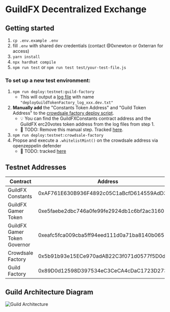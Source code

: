# GuildFX Decentralized Exchange

## Getting started

1. `cp .env.example .env`
2. fill `.env` with shared dev credentials (contact @0xnewton or 0xterran for access)
3. `yarn install`
4. `npx hardhat compile`
5. `npm run test` or `npm run test test/your-test-file.js`

### To set up a new test environment:

1. `npm run deploy:testnet:guild-factory`
   - This will output a [log file](./scripts/logs) with name `"deployGuildTokenFactory_log_xxx.dev.txt"`
2. **Manually add** the "Constants Token Address" and "Guild Token Address" to the [crowdsale factory deploy script](./scripts/deployCrowdSaleFactory.dev.ts).
   - 💡 You can find the GuildFXConstants contract address and the GuildFX erc20votes token address from the log files from step 1.
   - 📆 TODO: Remove this manual step. Tracked [here](https://linear.app/guildfx/issue/GUI-75/generalize-dev-deployment-proceedure).
3. `npm run deploy:testnet:crowdsale-factory`
4. Propse and execute a `.whitelistMint()` on the crowdsale address via openzeppelin defender
   - 📆 TODO: tracked [here](https://linear.app/guildfx/issue/GUI-77/successfully-propose-execute-and-document-a-whitelistmint-with-the)

## Testnet Addresses

| Contract                     | Address                                    |
| ---------------------------- | ------------------------------------------ |
| GuildFX Constants            | 0xAF761E630B936F4892c05C1aBcfD614559AdD35e |
| GuildFX Gamer Token          | 0xe5faebe2dbc746a0fe99fe2924db1c6bf2ac3160 |
| GuildFX Gamer Token Governor | 0xeafc5fca009cba5ff94eed111d0a71ba8140b065 |
| Crowdsale Factory            | 0x5b91b93e15ECe970adAB22C3f071d0577f5D0dBc |
| Guild Factory                | 0x89D0d12598D397534eC3CeCA4cDaC1723D273C67 |

## Guild Architecture Diagram

![Guild Architecture](https://user-images.githubusercontent.com/97712061/150672550-cf88525b-b097-4c43-8191-4702f3557daf.png)
